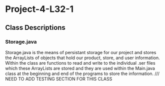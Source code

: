 # Project-4-L32-1



## Class Descriptions

### Storage.java
  Storage.java is the means of persistant storage for our project and stores the ArrayLists of objects that hold our product, store, and user information. Within the class are functions to read and write to the individual .ser files which these ArrayLists are stored and they are used within the Main.java class at the beginning and end of the programs to store the information. /// NEED TO ADD TESTING SECTION FOR THIS CLASS
